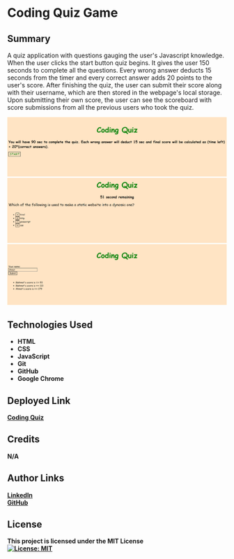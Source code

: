 # Coding Quiz Game

## Summary
A quiz application with questions gauging the user's Javascript knowledge. When the user clicks the start button quiz begins. It gives the user 150 seconds to complete all the questions. Every wrong answer deducts 15 seconds from the timer and every correct answer adds 20 points to the user's score. After finishing the quiz, the user can submit their score along with their username, which are then stored in the webpage's local storage. Upon submitting their own score, the user can see the scoreboard with score submissions from all the previous users who took the quiz. 


![alt text](./assets/images/Main.png)
![alt text](./assets/images/Question.png)
![alt text](./assets/images/ScoreBoard.png)

## Technologies Used
<ul>
  <li><b>HTML</b></li>
  <li><b>CSS</b></li>
  <li><b>JavaScript<b></li>
  <li><b>Git</b></li>
  <li><b>GitHub</b></li>
  <li><b>Google Chrome</b></li>
 </ul>
 
 ## Deployed Link
[ Coding Quiz](https://mehmetmusabeyoglu.github.io/Coding-Quiz-Game/)
 
 ## Credits
 N/A
 
 ## Author Links
 [LinkedIn](https://www.linkedin.com/in/mehmet-musabeyo%C4%9Flu-788758a8/)
 <br>
 [GitHub](https://github.com/MehmetMusabeyoglu) 
 
 ## License 
 This project is licensed under the MIT License 
 <br>
 [![License: MIT](https://img.shields.io/badge/License-MIT-yellow.svg)](https://opensource.org/licenses/MIT)
